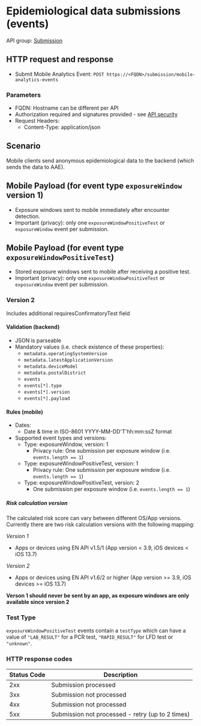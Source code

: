 # Epidemiological data submissions (events)

API group: [Submission](../guidebook.md#system-apis-and-interfaces)

## HTTP request and response

- Submit Mobile Analytics Event: ```POST https://<FQDN>/submission/mobile-analytics-events```

### Parameters

- FQDN: Hostname can be different per API
- Authorization required and signatures provided - see [API security](./security.md)
- Request Headers:
  - Content-Type: application/json

## Scenario

Mobile clients send anonymous epidemiological data to the backend (which sends the data to AAE).

## Mobile Payload (for event type ```exposureWindow``` version 1)

- Exposure windows sent to mobile immediately after encounter detection.
- Important (privacy): only one ```exposureWindowPositiveTest``` or ```exposureWindow``` event per submission.


## Mobile Payload (for event type ```exposureWindowPositiveTest```)

- Stored exposure windows sent to mobile after receiving a positive test.
- Important (privacy): only one ```exposureWindowPositiveTest``` or ```exposureWindow``` event per submission.

### Version 2

Includes additional requiresConfirmatoryTest field


#### Validation (backend)

* JSON is parseable
* Mandatory values (i.e. check existence of these properties):
  * `metadata.operatingSystemVersion`
  * `metadata.latestApplicationVersion`
  * `metadata.deviceModel`
  * `metadata.postalDistrict`
  * `events`      
  * `events[*].type`
  * `events[*].version`
  * `events[*].payload`  
  
#### Rules (mobile)  
  
* Dates:
  * Date & time in ISO-8601 YYYY-MM-DD'T'hh:mm:ssZ format
* Supported event types and versions:
  * Type: exposureWindow, version: 1
    * Privacy rule: One submission per exposure window (i.e. ```events.length == 1```)
  * Type: exposureWindowPositiveTest, version: 1
    * Privacy rule: One submission per exposure window (i.e. ```events.length == 1```)
  * Type: exposureWindowPositiveTest, version: 2
    * One submission per exposure window (i.e. ```events.length == 1```)

##### Risk calculation version
The calculated risk score can vary between different OS/App versions.
Currently there are two risk calculation versions with the following mapping:

*Version 1*
- Apps or devices using EN API v1.5/1 (App version < 3.9, iOS devices < iOS 13.7)

*Version 2*
- Apps or devices using EN API v1.6/2 or higher (App version >= 3.9, iOS devices >= iOS 13.7)

**Verson 1 should never be sent by an app, as exposure windows are only available since version 2** 

### Test Type

```exposureWindowPositiveTest``` events contain a ```testType``` which can have a value of ```"LAB_RESULT"``` for a PCR test, ```"RAPID_RESULT"``` for LFD test or ```"unknown"```.

### HTTP response codes

| Status Code | Description |
| --- | --- |
| 2xx | Submission processed |
| 3xx | Submission not processed |
| 4xx | Submission not processed |
| 5xx | Submission not processed - retry (up to 2 times) |
